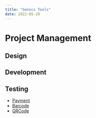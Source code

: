 ```yaml
---
title: "Genocs Tools"
date: 2022-05-20
---
```


# Project Management

## Design


## Development


## Testing

- [Payment](https://github.com/Genocs/nexi-integration)
- [Barcode](https://github.com/Genocs/qrcode)
- [QRCode](https://github.com/Genocs/qrcode)


